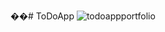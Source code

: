 ��#   T o D o A p p 
 
 ![todoappportfolio](https://github.com/RachAppweb/ToDoApp/assets/126121532/8b10f1de-bb69-45d5-9c12-aa668440d2df)
